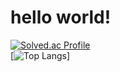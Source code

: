 # hello world!
[![Solved.ac Profile](http://mazassumnida.wtf/api/v2/generate_badge?boj=dove9441)](https://solved.ac/dove9441/)  
[![Top Langs](https://github-readme-stats.vercel.app/api/top-langs/?username=dove9441&layout=donut-vertical)]